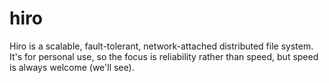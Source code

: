 # hiro
Hiro is a scalable, fault-tolerant, network-attached distributed file system. It's for personal use, so the focus is reliability rather than speed, but speed is always welcome (we'll see).
